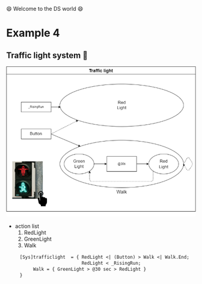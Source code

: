 :smile: Welcome to the DS world  :smile:
# Example 4

## Traffic light system :traffic_light:


 ![AAA](./png/ex4.dio.png)
 
  - action list 
    1. RedLight
    2. GreenLight
    3. Walk


```
     [Sys]trafficlight  = { RedLight <| (Button) > Walk <| Walk.End;
                            RedLight < _RisingRun;
          Walk = { GreenLight > @30 sec > RedLight } 
     }
```
